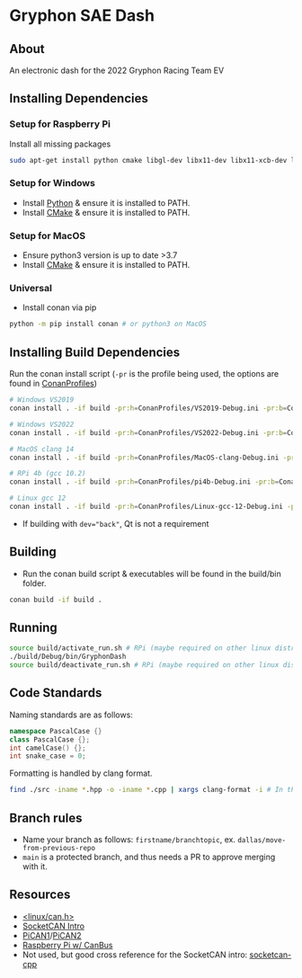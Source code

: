 
# Gryphon SAE Dash

## About

An electronic dash for the 2022 Gryphon Racing Team EV

## Installing Dependencies

### Setup for Raspberry Pi

Install all missing packages
```bash
sudo apt-get install python cmake libgl-dev libx11-dev libx11-xcb-dev libxcb-util-dev m4 libffi-dev
```

### Setup for Windows

- Install [Python](https://docs.python.org/3/using/windows.html#using-python-on-windows) & ensure it is installed to PATH.
- Install [CMake](https://cmake.org/download/) & ensure it is installed to PATH.

### Setup for MacOS
- Ensure python3 version is up to date >3.7
- Install [CMake](https://cmake.org/download/) & ensure it is installed to PATH.


### Universal
- Install conan via pip
```bash
python -m pip install conan # or python3 on MacOS
```

## Installing Build Dependencies

Run the conan install script (`-pr` is the profile being used, the options are found in [ConanProfiles](./ConanProfiles/))
```bash
# Windows VS2019
conan install . -if build -pr:h=ConanProfiles/VS2019-Debug.ini -pr:b=ConanProfiles/VS2019-Debug.ini --build=missing -o dev="front"

# Windows VS2022
conan install . -if build -pr:h=ConanProfiles/VS2022-Debug.ini -pr:b=ConanProfiles/VS2022-Debug.ini --build=missing -o dev="front"

# MacOS clang 14
conan install . -if build -pr:h=ConanProfiles/MacOS-clang-Debug.ini -pr:b=ConanProfiles/MacOS-clang-Debug.ini --build=missing -o dev="front"

# RPi 4b (gcc 10.2)
conan install . -if build -pr:h=ConanProfiles/pi4b-Debug.ini -pr:b=ConanProfiles/pi4b-Debug.ini --build=missing -o dev="full"

# Linux gcc 12
conan install . -if build -pr:h=ConanProfiles/Linux-gcc-12-Debug.ini -pr:b=ConanProfiles/Linux-gcc-12-Debug.ini --build=missing -o dev="full"
```

* If building with `dev="back"`, Qt is not a requirement

## Building
- Run the conan build script & executables will be found in the build/bin folder.

```bash
conan build -if build .
```

## Running

```bash
source build/activate_run.sh # RPi (maybe required on other linux distros)
./build/Debug/bin/GryphonDash
source build/deactivate_run.sh # RPi (maybe required on other linux distros)
```

## Code Standards

Naming standards are as follows:
```C++
namespace PascalCase {}
class PascalCase {};
int camelCase() {};
int snake_case = 0;
```

Formatting is handled by clang format.
```bash
find ./src -iname *.hpp -o -iname *.cpp | xargs clang-format -i # In the root folder of the repo.
```

## Branch rules

- Name your branch as follows: `firstname/branchtopic`, ex. `dallas/move-from-previous-repo`
- `main` is a protected branch, and thus needs a PR to approve merging with it.

## Resources

* [<linux/can.h>](https://github.com/torvalds/linux/blob/master/include/uapi/linux/can.h)
* [SocketCAN Intro](https://copperhilltech.com/what-is-socketcan/)
* [PiCAN1](https://copperhilltech.com/pican-with-gps-gyro-accelerometer-can-bus-board-for-raspberry-pi/)/[PiCAN2](https://copperhilltech.com/pican-2-can-bus-interface-for-raspberry-pi/)
* [Raspberry Pi w/ CanBus](https://www.hackster.io/youness/how-to-connect-raspberry-pi-to-can-bus-b60235)
* Not used, but good cross reference for the SocketCAN intro: [socketcan-cpp](https://github.com/siposcsaba89/socketcan-cpp)